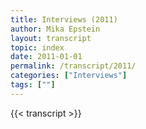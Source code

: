 ```yaml
---
title: Interviews (2011)
author: Mika Epstein
layout: transcript
topic: index
date: 2011-01-01
permalink: /transcript/2011/
categories: ["Interviews"]
tags: [""]
---
```


{{< transcript >}}